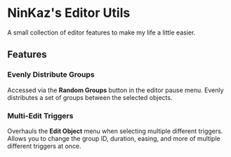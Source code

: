 # NinKaz's Editor Utils

A small collection of editor features to make my life a little easier.

## Features

### Evenly Distribute Groups

Accessed via the **Random Groups** button in the editor pause menu. Evenly distributes a set of groups between the selected objects.

### Multi-Edit Triggers

Overhauls the **Edit Object** menu when selecting multiple different triggers. Allows you to change the group ID, duration, easing, and more of multiple different triggers at once.
